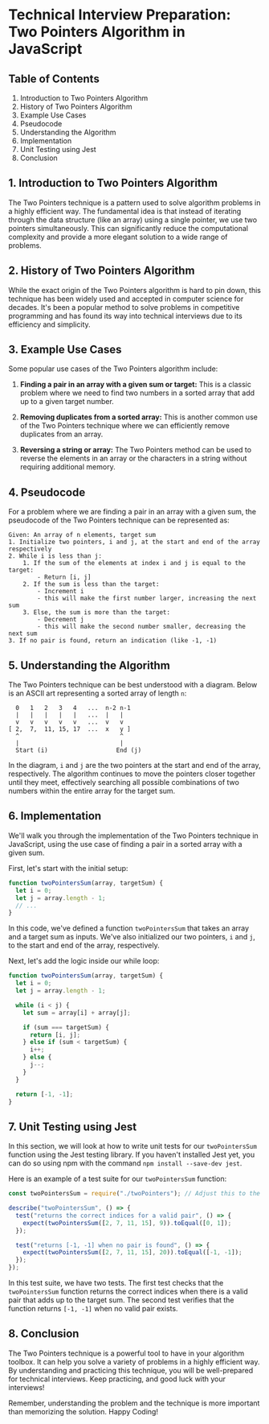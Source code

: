 # Technical Interview Preparation: Two Pointers Algorithm in JavaScript

## Table of Contents
1. Introduction to Two Pointers Algorithm
2. History of Two Pointers Algorithm
3. Example Use Cases
4. Pseudocode
5. Understanding the Algorithm
6. Implementation
7. Unit Testing using Jest
8. Conclusion

## 1. Introduction to Two Pointers Algorithm

The Two Pointers technique is a pattern used to solve algorithm problems in a highly efficient way. The fundamental idea is that instead of iterating through the data structure (like an array) using a single pointer, we use two pointers simultaneously. This can significantly reduce the computational complexity and provide a more elegant solution to a wide range of problems.

## 2. History of Two Pointers Algorithm

While the exact origin of the Two Pointers algorithm is hard to pin down, this technique has been widely used and accepted in computer science for decades. It's been a popular method to solve problems in competitive programming and has found its way into technical interviews due to its efficiency and simplicity.

## 3. Example Use Cases

Some popular use cases of the Two Pointers algorithm include:

1. **Finding a pair in an array with a given sum or target:** This is a classic problem where we need to find two numbers in a sorted array that add up to a given target number.

2. **Removing duplicates from a sorted array:** This is another common use of the Two Pointers technique where we can efficiently remove duplicates from an array.

3. **Reversing a string or array:** The Two Pointers method can be used to reverse the elements in an array or the characters in a string without requiring additional memory.

## 4. Pseudocode

For a problem where we are finding a pair in an array with a given sum, the pseudocode of the Two Pointers technique can be represented as:

```
Given: An array of n elements, target sum
1. Initialize two pointers, i and j, at the start and end of the array respectively
2. While i is less than j:
    1. If the sum of the elements at index i and j is equal to the target:
        - Return [i, j]
    2. If the sum is less than the target:
        - Increment i
        - this will make the first number larger, increasing the next sum
    3. Else, the sum is more than the target:
        - Decrement j
        - this will make the second number smaller, decreasing the next sum
3. If no pair is found, return an indication (like -1, -1)
```

## 5. Understanding the Algorithm

The Two Pointers technique can be best understood with a diagram. Below is an ASCII art representing a sorted array of length `n`:

```
  0   1   2   3   4   ...  n-2 n-1
  |   |   |   |   |   ...  |   |
  v   v   v   v   v   ...  v   v
[ 2,  7,  11, 15, 17  ...  x   y ]
  ^                            ^
  |                            |
  Start (i)                   End (j)
```
In the diagram, `i` and `j` are the two pointers at the start and end of the array, respectively. The algorithm continues to move the pointers closer together until they meet, effectively searching all possible combinations of two numbers within the entire array for the target sum.

## 6. Implementation

We'll walk you through the implementation of the Two Pointers technique in JavaScript, using the use case of finding a pair in a sorted array with a given sum.

First, let's start with the initial setup:

```javascript
function twoPointersSum(array, targetSum) {
  let i = 0;
  let j = array.length - 1;
  // ...
}
```

In this code, we've defined a function `twoPointersSum` that takes an array and a target sum as inputs. We've also initialized our two pointers, `i` and `j`, to the start and end of the array, respectively.

Next, let's add the logic inside our while loop:

```javascript
function twoPointersSum(array, targetSum) {
  let i = 0;
  let j = array.length - 1;

  while (i < j) {
    let sum = array[i] + array[j];

    if (sum === targetSum) {
      return [i, j];
    } else if (sum < targetSum) {
      i++;
    } else {
      j--;
    }
  }

  return [-1, -1];
}
```

## 7. Unit Testing using Jest

In this section, we will look at how to write unit tests for our `twoPointersSum` function using the Jest testing library. If you haven't installed Jest yet, you can do so using npm with the command `npm install --save-dev jest`.

Here is an example of a test suite for our `twoPointersSum` function:

```javascript
const twoPointersSum = require("./twoPointers"); // Adjust this to the correct path

describe("twoPointersSum", () => {
  test("returns the correct indices for a valid pair", () => {
    expect(twoPointersSum([2, 7, 11, 15], 9)).toEqual([0, 1]);
  });

  test("returns [-1, -1] when no pair is found", () => {
    expect(twoPointersSum([2, 7, 11, 15], 20)).toEqual([-1, -1]);
  });
});
```

In this test suite, we have two tests. The first test checks that the `twoPointersSum` function returns the correct indices when there is a valid pair that adds up to the target sum. The second test verifies that the function returns `[-1, -1]` when no valid pair exists.

## 8. Conclusion

The Two Pointers technique is a powerful tool to have in your algorithm toolbox. It can help you solve a variety of problems in a highly efficient way. By understanding and practicing this technique, you will be well-prepared for technical interviews. Keep practicing, and good luck with your interviews!

Remember, understanding the problem and the technique is more important than memorizing the solution. Happy Coding!